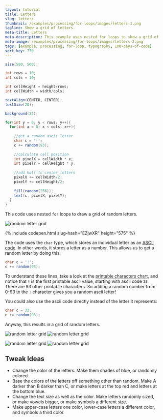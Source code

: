 ```yaml
---
layout: tutorial
title: Letters
slug: letters
thumbnail: /examples/processing/for-loops/images/letters-1.png
tagline: Show a grid of letters.
meta-title: Letters
meta-description: This example uses nested for loops to show a grid of letters.
meta-image: /examples/processing/for-loops/images/letters-2.png
tags: [example, processing, for-loop, typography, 100-days-of-code]
sort-key: 770
---
```


```java
size(500, 500);

int rows = 10;
int cols = 10;

int cellHeight = height/rows;
int cellWidth = width/cols;

textAlign(CENTER, CENTER);
textSize(28);

background(32);

for(int y = 0; y < rows; y++){
  for(int x = 0; x < cols; x++){
       
    //get a random ascii letter
    char c = '!';
    c += random(93);
    
    //calculate cell position
    int pixelX = cellWidth * x;
    int pixelY = cellHeight * y;
    
    //add half to center letters
    pixelX += cellWidth/2;
    pixelY += cellHeight/2;
    
    fill(random(256));
    text(c, pixelX, pixelY);
  }
}
```

This code uses nested `for` loops to draw a grid of random letters.

![random letter grid](/examples/processing/for-loops/images/letters-3.png)

{% include codepen.html slug-hash="EZjwXR" height="575" %}

The code uses the `char` type, which stores an individual letter as an [ASCII code](https://en.wikipedia.org/wiki/ASCII). In other words, it stores a letter as a number. This allows us to get a random letter by doing this:

```java
char c = '!';
c += random(93);
```

To understand these lines, take a look at the [printable characters chart](https://en.wikipedia.org/wiki/ASCII#Printable_characters), and notice that `!` is the first printable ascii value, starting with ascii code `33`. There are 93 other printable characters. So adding a random number from 0-93 to the `!` character gives you a random ascii letter!

You could also use the ascii code directly instead of the letter it represents:

```java
char c = 33;
c += random(93);
```

Anyway, this results in a grid of random letters.

![random letter grid](/examples/processing/for-loops/images/letters-3.png) ![random letter grid](/examples/processing/for-loops/images/letters-4.png) 

![random letter grid](/examples/processing/for-loops/images/letters-5.png) ![random letter grid](/examples/processing/for-loops/images/letters-6.png)

## Tweak Ideas
- Change the color of the letters. Make them shades of blue, or randomly colored.
- Base the colors of the letters off something other than random. Make A darker than B darker than C, or make letters at the top red and letters at the bottom blue.
- Change the text size as well as the color. Make letters randomly sized, or make vowels bigger, or make symbols a different size.
- Make upper-case letters one color, lower-case letters a different color, and symbols a third color.
